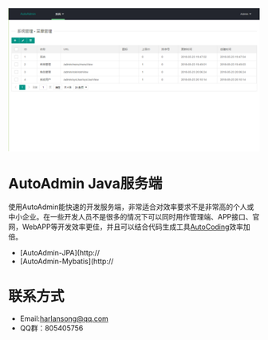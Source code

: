 ![AutoAdmin](https://github.com/HarlanSong/AutoAdmin/blob/master/images/AutoAdmin.png)
# AutoAdmin Java服务端
使用AutoAdmin能快速的开发服务端，非常适合对效率要求不是非常高的个人或中小企业。在一些开发人员不是很多的情况下可以同时用作管理端、APP接口、官网，WebAPP等开发效率更佳，并且可以结合代码生成工具[AutoCoding](http://tool.songhaiqing.cn/)效率加倍。


* [AutoAdmin-JPA](http://[](https://github.com/HarlanSong/AutoAdmin-JPA)
* [AutoAdmin-Mybatis](http://[](https://github.com/HarlanSong/AutoAdmin-MyBatis)

# 联系方式
* Email:harlansong@qq.com
* QQ群：805405756